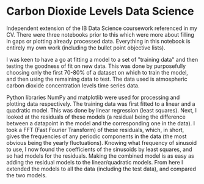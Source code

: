 # Carbon Dioxide Levels Data Science

Independent extension of the IB Data Science coursework referenced in my CV. There were three notebooks prior to this which were more about filling in gaps or plotting already processed data. Everything in this notebook is entirely my own work (including the bullet point objective lists).

I was keen to have a go at fitting a model to a set of "training data" and then testing the goodness of fit on new data. This was done by purposefully choosing only the first 70-80% of a dataset on which to train the model, and then using the remaining data to test. The data used is atmospheric carbon dioxide concentration levels time series data.

Python libraries NumPy and matplotlib were used for processing and plotting data respectively. The training data was first fitted to a linear and a quadratic model. This was done by linear regression (least squares). Next, I looked at the residuals of these models (a residual being the difference between a datapoint in the model and the corresponding one in the data). I took a FFT (Fast Fourier Transform) of these residuals, which, in short, gives the frequencies of any periodic components in the data (the most obvious being the yearly fluctuations). Knowing what frequency of sinusoid to use, I now found the coefficients of the sinusoids by least squares, and so had models for the residuals. Making the combined model is as easy as adding the residual models to the linear/quadratic models. From here I extended the models to all the data (including the test data), and compared the two models.
